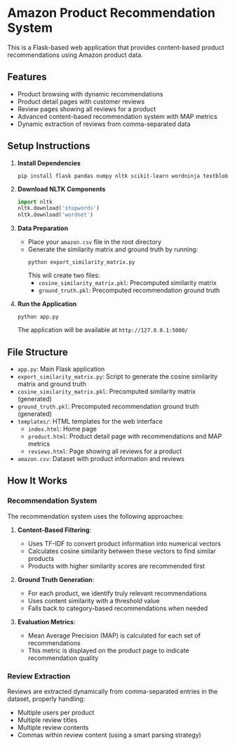 # Amazon Product Recommendation System

This is a Flask-based web application that provides content-based product recommendations using Amazon product data.

## Features

- Product browsing with dynamic recommendations
- Product detail pages with customer reviews
- Review pages showing all reviews for a product
- Advanced content-based recommendation system with MAP metrics
- Dynamic extraction of reviews from comma-separated data

## Setup Instructions

1. **Install Dependencies**
   ```
   pip install flask pandas numpy nltk scikit-learn wordninja textblob
   ```

2. **Download NLTK Components**
   ```python
   import nltk
   nltk.download('stopwords')
   nltk.download('wordnet')
   ```

3. **Data Preparation**
   - Place your `amazon.csv` file in the root directory
   - Generate the similarity matrix and ground truth by running:
     ```
     python export_similarity_matrix.py
     ```
     This will create two files:
     - `cosine_similarity_matrix.pkl`: Precomputed similarity matrix
     - `ground_truth.pkl`: Precomputed recommendation ground truth

4. **Run the Application**
   ```
   python app.py
   ```
   The application will be available at `http://127.0.0.1:5000/`

## File Structure

- `app.py`: Main Flask application
- `export_similarity_matrix.py`: Script to generate the cosine similarity matrix and ground truth
- `cosine_similarity_matrix.pkl`: Precomputed similarity matrix (generated)
- `ground_truth.pkl`: Precomputed recommendation ground truth (generated)
- `templates/`: HTML templates for the web interface
  - `index.html`: Home page
  - `product.html`: Product detail page with recommendations and MAP metrics
  - `reviews.html`: Page showing all reviews for a product
- `amazon.csv`: Dataset with product information and reviews

## How It Works

### Recommendation System

The recommendation system uses the following approaches:

1. **Content-Based Filtering**:
   - Uses TF-IDF to convert product information into numerical vectors
   - Calculates cosine similarity between these vectors to find similar products
   - Products with higher similarity scores are recommended first

2. **Ground Truth Generation**:
   - For each product, we identify truly relevant recommendations
   - Uses content similarity with a threshold value
   - Falls back to category-based recommendations when needed

3. **Evaluation Metrics**:
   - Mean Average Precision (MAP) is calculated for each set of recommendations
   - This metric is displayed on the product page to indicate recommendation quality

### Review Extraction

Reviews are extracted dynamically from comma-separated entries in the dataset, properly handling:
- Multiple users per product
- Multiple review titles
- Multiple review contents
- Commas within review content (using a smart parsing strategy) 